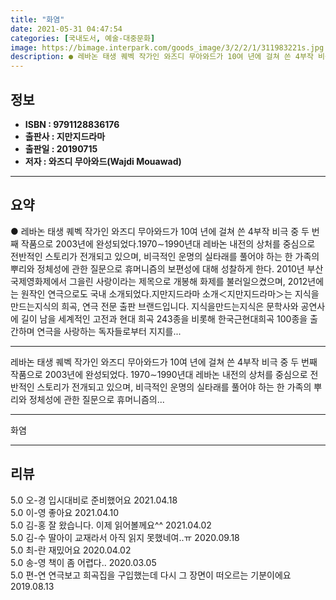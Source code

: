 ```yaml
---
title: "화염"
date: 2021-05-31 04:47:54
categories: [국내도서, 예술-대중문화]
image: https://bimage.interpark.com/goods_image/3/2/2/1/311983221s.jpg
description: ● 레바논 태생 퀘벡 작가인 와즈디 무아와드가 10여 년에 걸쳐 쓴 4부작 비극 중 두 번째 작품으로 2003년에 완성되었다.1970∼1990년대 레바논 내전의 상처를 중심으로 전반적인 스토리가 전개되고 있으며, 비극적인 운명의 실타래를 풀어야 하는 한 가족의 뿌리와 정체성에 관한 질
---
```


## **정보**

- **ISBN : 9791128836176**
- **출판사 : 지만지드라마**
- **출판일 : 20190715**
- **저자 : 와즈디 무아와드(Wajdi Mouawad)**

------



## **요약**

●  레바논 태생 퀘벡 작가인 와즈디 무아와드가 10여 년에 걸쳐 쓴 4부작 비극 중 두 번째 작품으로 2003년에 완성되었다.1970∼1990년대 레바논 내전의 상처를 중심으로 전반적인 스토리가 전개되고 있으며, 비극적인 운명의 실타래를 풀어야 하는 한 가족의 뿌리와 정체성에 관한 질문으로 휴머니즘의 보편성에 대해 성찰하게 한다. 2010년 부산국제영화제에서 그을린 사랑이라는 제목으로 개봉해 화제를 불러일으켰으며, 2012년에는 원작인 연극으로도 국내 소개되었다.지만지드라마 소개＜지만지드라마＞는 지식을만드는지식의 희곡, 연극 전문 출판 브랜드입니다. 지식을만드는지식은 문학사와 공연사에 길이 남을 세계적인 고전과 현대 희곡 243종을 비롯해 한국근현대희곡 100종을 출간하며 연극을 사랑하는 독자들로부터 지지를...

------

레바논 태생 퀘벡 작가인 와즈디 무아와드가 10여 년에 걸쳐 쓴 4부작 비극 중 두 번째 작품으로 2003년에 완성되었다.
1970∼1990년대 레바논 내전의 상처를 중심으로 전반적인 스토리가 전개되고 있으며, 비극적인 운명의 실타래를 풀어야 하는 한 가족의 뿌리와 정체성에 관한 질문으로 휴머니즘의... 

------


화염 

------


## **리뷰** 

5.0 오-경 입시대비로 준비했어요 2021.04.18 <br/>5.0 이-영 좋아요 2021.04.10 <br/>5.0 김-홍 잘 왔습니다. 이제 읽어볼께요^^ 2021.04.02 <br/>5.0 김-수 딸아이 교재라서 아직 읽지 못했네여..ㅠ 2020.09.18 <br/>5.0 최-란 재밌어요 2020.04.02 <br/>5.0 송-영 책이 좀 어렵다.. 2020.03.05 <br/>5.0 편-연 연극보고 희곡집을 구입했는데 다시 그 장면이 떠오르는 기분이에요 2019.08.13 <br/>